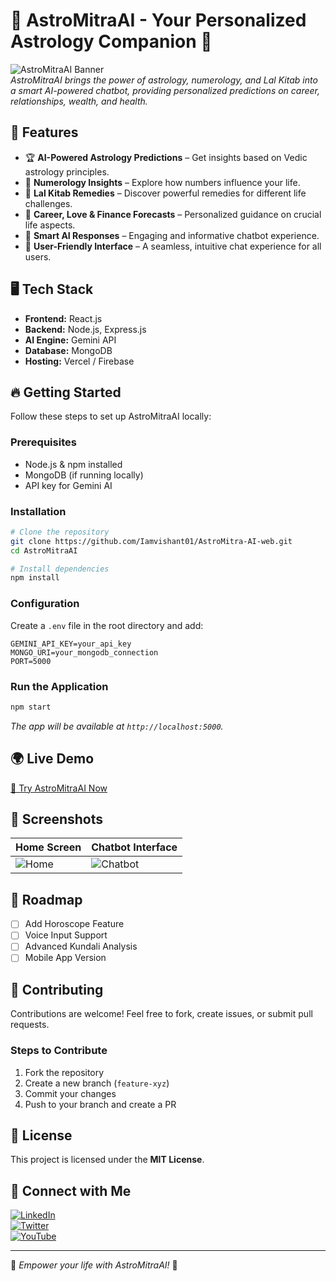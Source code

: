 # 🌟 AstroMitraAI - Your Personalized Astrology Companion 🔮

![AstroMitraAI Banner](https://private-user-images.githubusercontent.com/112625850/408633785-83280b25-572e-4edc-8a3b-9a76a6a3728a.png?jwt=eyJhbGciOiJIUzI1NiIsInR5cCI6IkpXVCJ9.eyJpc3MiOiJnaXRodWIuY29tIiwiYXVkIjoicmF3LmdpdGh1YnVzZXJjb250ZW50LmNvbSIsImtleSI6ImtleTUiLCJleHAiOjE3NDI2MTQyMzYsIm5iZiI6MTc0MjYxMzkzNiwicGF0aCI6Ii8xMTI2MjU4NTAvNDA4NjMzNzg1LTgzMjgwYjI1LTU3MmUtNGVkYy04YTNiLTlhNzZhNmEzNzI4YS5wbmc_WC1BbXotQWxnb3JpdGhtPUFXUzQtSE1BQy1TSEEyNTYmWC1BbXotQ3JlZGVudGlhbD1BS0lBVkNPRFlMU0E1M1BRSzRaQSUyRjIwMjUwMzIyJTJGdXMtZWFzdC0xJTJGczMlMkZhd3M0X3JlcXVlc3QmWC1BbXotRGF0ZT0yMDI1MDMyMlQwMzI1MzZaJlgtQW16LUV4cGlyZXM9MzAwJlgtQW16LVNpZ25hdHVyZT04YTE0MjA3OWEyNGEyOTU5ZDMyZmViMjU2YzgzYzY2OWVmZGRjMDk4YjVhYmY0MDYxMzExODJiMjcyMmI1ZDE5JlgtQW16LVNpZ25lZEhlYWRlcnM9aG9zdCJ9.1WsUO3xWjhUYAPd_hXp33QqzomPO2ZW7tHzOm6unwKI)  
_AstroMitraAI brings the power of astrology, numerology, and Lal Kitab into a smart AI-powered chatbot, providing personalized predictions on career, relationships, wealth, and health._

## 🚀 Features
- 🏆 **AI-Powered Astrology Predictions** – Get insights based on Vedic astrology principles.
- 🔢 **Numerology Insights** – Explore how numbers influence your life.
- 📖 **Lal Kitab Remedies** – Discover powerful remedies for different life challenges.
- 💼 **Career, Love & Finance Forecasts** – Personalized guidance on crucial life aspects.
- 🧠 **Smart AI Responses** – Engaging and informative chatbot experience.
- 🎨 **User-Friendly Interface** – A seamless, intuitive chat experience for all users.

## 🖥️ Tech Stack
- **Frontend:** React.js
- **Backend:** Node.js, Express.js
- **AI Engine:** Gemini API
- **Database:** MongoDB
- **Hosting:** Vercel / Firebase

## 🔥 Getting Started
Follow these steps to set up AstroMitraAI locally:

### Prerequisites
- Node.js & npm installed
- MongoDB (if running locally)
- API key for Gemini AI

### Installation
```sh
# Clone the repository
git clone https://github.com/Iamvishant01/AstroMitra-AI-web.git
cd AstroMitraAI

# Install dependencies
npm install
```

### Configuration
Create a `.env` file in the root directory and add:
```
GEMINI_API_KEY=your_api_key
MONGO_URI=your_mongodb_connection
PORT=5000
```

### Run the Application
```sh
npm start
```
_The app will be available at `http://localhost:5000`._

## 🌍 Live Demo
[🚀 Try AstroMitraAI Now](https://astromitrai.vercel.app/)

## 📸 Screenshots
| Home Screen | Chatbot Interface |
|------------|------------------|
| ![Home](https://astromitrai.vercel.app/) | ![Chatbot](https://astromitrai.vercel.app/ai) |

## 🎯 Roadmap
- [ ] Add Horoscope Feature
- [ ] Voice Input Support
- [ ] Advanced Kundali Analysis
- [ ] Mobile App Version

## 🤝 Contributing
Contributions are welcome! Feel free to fork, create issues, or submit pull requests.

### Steps to Contribute
1. Fork the repository
2. Create a new branch (`feature-xyz`)
3. Commit your changes
4. Push to your branch and create a PR

## 📄 License
This project is licensed under the **MIT License**.

## 💬 Connect with Me
[![LinkedIn](https://img.shields.io/badge/LinkedIn-VishantNetke-blue?style=flat&logo=linkedin)](https://linkedin.com/in/vishant-netke)  
[![Twitter](https://img.shields.io/badge/Twitter-VishantNetke-blue?style=flat&logo=twitter)](https://twitter.com/VishantNetke)  
[![YouTube](https://img.shields.io/badge/YouTube-VishantNetke-red?style=flat&logo=youtube)](https://youtube.com/@VishantNetke)  

---
🚀 _Empower your life with AstroMitraAI!_ 🔮
